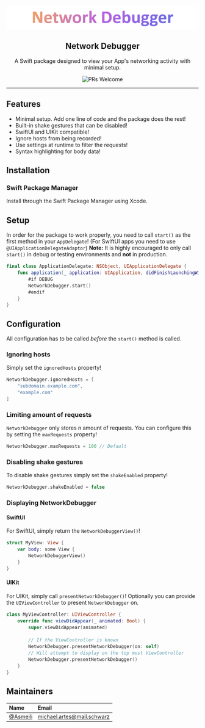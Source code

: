 <div align="center">
    <img src="./Assets/NetworkDebugger.png" alt="Network Debugger" />
    <h2>Network Debugger</h2>
    <p>A Swift package designed to view your App's networking activity with minimal setup.</p>
    <img src="https://img.shields.io/badge/PRs-Welcome-brightgreen.svg?style=flat-square" alt="PRs Welcome" />
</div>

---

## Features
- Minimal setup. Add one line of code and the package does the rest!
- Built-in shake gestures that can be disabled!
- SwiftUI and UIKit compatible!
- Ignore hosts from being recorded!
- Use settings at runtime to filter the requests!
- Syntax highlighting for body data!

## Installation

### Swift Package Manager
Install through the Swift Package Manager using Xcode.

## Setup
In order for the package to work properly, you need to call `start()` as the first method in your `AppDelegate`! (For SwiftUI apps you need to use `@UIApplicationDelegateAdaptor`)
**Note:** It is highly encouraged to only call `start()` in debug or testing environments and **not** in production.
```swift
final class ApplicationDelegate: NSObject, UIApplicationDelegate {
    func application(_ application: UIApplication, didFinishLaunchingWithOptions launchOptions: [UIApplication.LaunchOptionsKey : Any]? = nil) -> Bool {
        #if DEBUG
        NetworkDebugger.start()
        #endif
    }
}
```

## Configuration
All configuration has to be called *before* the `start()` method is called.

### Ignoring hosts
Simply set the `ignoredHosts` property!
```swift
NetworkDebugger.ignoredHosts = [
    "subdomain.example.com",
    "example.com"
]
```

### Limiting amount of requests
`NetworkDebugger` only stores n amount of requests. You can configure this by setting the `maxRequests` property!
```swift
NetworkDebugger.maxRequests = 100 // Default
```

### Disabling shake gestures
To disable shake gestures simply set the `shakeEnabled` property!
```swift
NetworkDebugger.shakeEnabled = false
```

### Displaying NetworkDebugger

#### SwiftUI
For SwiftUI, simply return the `NetworkDebuggerView()`!
```swift
struct MyView: View {
    var body: some View {
        NetworkDebuggerView()
    }
}
```

#### UIKit
For UIKit, simply call `presentNetworkDebugger()`! Optionally you can provide the `UIViewController` to present `NetworkDebugger` on.
```swift
class MyViewController: UIViewController {
    override func viewDidAppear(_ animated: Bool) {
        super.viewDidAppear(animated)

        // If the ViewController is known
        NetworkDebugger.presentNetworkDebugger(on: self)
        // Will attempt to display on the top most ViewController
        NetworkDebugger.presentNetworkDebugger()
    }
}
```

## Maintainers
| Name                                   | Email                      |
| :------------------------------------- | :------------------------- |
| [@Asmeili](https://github.com/Asmeili) | michael.artes@mail.schwarz |

